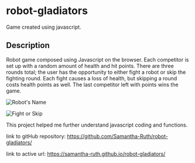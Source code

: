 # robot-gladiators
Game created using javascript.  

## Description

Robot game composed using Javascript on the browser.  Each competitor is set up with a random amount of health and hit points.  There are three rounds total; the user has the opportunity to either fight a robot or skip the fighting round.  Each fight causes a loss of health, but skipping a round costs health points as well.  The last competitor left with points wins the game.

![Robot's Name](https://user-images.githubusercontent.com/64170123/189029429-e8ab6ffd-b6f9-4a9e-91c9-5d0e04b400d3.jpg)

![Fight or Skip](https://user-images.githubusercontent.com/64170123/189029441-eaaf2f03-c343-4c16-88af-31c1daa8b4c5.jpg)


This project helped me further understand javascript coding and functions.

link to gitHub repository: https://github.com/Samantha-Ruth/robot-gladiators/



link to active url: https://samantha-ruth.github.io/robot-gladiators/

